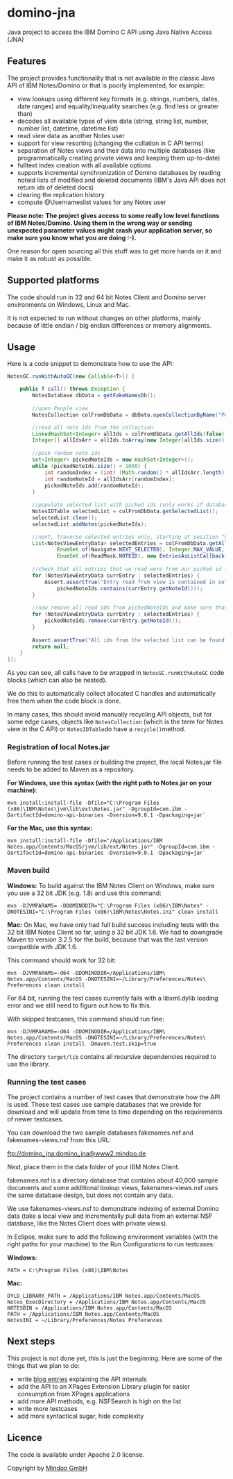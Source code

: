 # domino-jna
Java project to access the IBM Domino C API using Java Native Access (JNA)

## Features
The project provides functionality that is not available in the classic Java API of IBM Notes/Domino or that is poorly implemented, for example:

* view lookups using different key formats (e.g. strings, numbers, dates, date ranges) and equality/inequality searches (e.g. find less or greater than)
* decodes all available types of view data (string, string list, number, number list, datetime, datetime list)
* read view data as another Notes user
* support for view resorting (changing the collation in C API terms) 
* separation of Notes views and their data into multiple databases (like programmatically creating private views and keeping them up-to-date)
* fulltext index creation with all available options
* supports incremental synchronization of Domino databases by reading noteid lists of modified and deleted documents (IBM's Java API does not return ids of deleted docs)
* clearing the replication history
* compute @Usernameslist values for any Notes user
 
**Please note:**
**The project gives access to some really low level functions of IBM Notes/Domino. Using them in the wrong way or sending unexpected parameter values might crash your application server, so make sure you know what you are doing :-).**

One reason for open sourcing all this stuff was to get more hands on it and make it as robust as possible.

## Supported platforms
The code should run in 32 and 64 bit Notes Client and Domino server environments on Windows, Linux and Mac.

It is not expected to run without changes on other platforms, mainly because of little endian / big endian differences or memory alignments.

## Usage
Here is a code snippet to demonstrate how to use the API:

```java
NotesGC.runWithAutoGC(new Callable<T>() {

	public T call() throws Exception {
		NotesDatabase dbData = getFakeNamesDb();
				
		//open People view
		NotesCollection colFromDbData = dbData.openCollectionByName("People");

		//read all note ids from the collection
		LinkedHashSet<Integer> allIds = colFromDbData.getAllIds(false);
		Integer[] allIdsArr = allIds.toArray(new Integer[allIds.size()]);
				
		//pick random note ids
		Set<Integer> pickedNoteIds = new HashSet<Integer>();
		while (pickedNoteIds.size() < 1000) {
			int randomIndex = (int) (Math.random() * allIdsArr.length);
			int randomNoteId = allIdsArr[randomIndex];
			pickedNoteIds.add(randomNoteId);
		}
				
		//populate selected list with picked ids (only works if database is local)
		NotesIDTable selectedList = colFromDbData.getSelectedList();
		selectedList.clear();
		selectedList.addNotes(pickedNoteIds);

		//next, traverse selected entries only, starting at position "0" (top of the view)
		List<NotesViewEntryData> selectedEntries = colFromDbData.getAllEntries("0", 1,
				EnumSet.of(Navigate.NEXT_SELECTED), Integer.MAX_VALUE,
				EnumSet.of(ReadMask.NOTEID), new EntriesAsListCallback(Integer.MAX_VALUE));
				
		//check that all entries that we read were from our picked id list
		for (NotesViewEntryData currEntry : selectedEntries) {
			Assert.assertTrue("Entry read from view is contained in selected list",
				pickedNoteIds.contains(currEntry.getNoteId()));
		}
				
		//now remove all read ids from pickedNoteIds and make sure that we did not miss anything
		for (NotesViewEntryData currEntry : selectedEntries) {
			pickedNoteIds.remove(currEntry.getNoteId());
		}
		
		Assert.assertTrue("All ids from the selected list can be found in the view", pickedNoteIds.isEmpty());
		return null;
	}
});
```

As you can see, all calls have to be wrapped in `NotesGC.runWithAutoGC` code blocks (which can also be nested).

We do this to automatically collect allocated C handles and automatically free them when the code block is done.

In many cases, this should avoid manually recycling API objects, but for some edge cases, objects like `NotesCollection` (which is the term for Notes view in
the C API) or `NotesIDTable`do have a `recycle()`method.

### Registration of local Notes.jar
Before running the test cases or building the project, the local Notes.jar file needs to be added to Maven as a repository.

**For Windows, use this syntax (with the right path to Notes.jar on your machine):**

```
mvn install:install-file -Dfile="C:\Program Files (x86)\IBM\Notes\jvm\lib\ext\Notes.jar" -DgroupId=com.ibm -DartifactId=domino-api-binaries -Dversion=9.0.1 -Dpackaging=jar`
```

**For the Mac, use this syntax:**

```
mvn install:install-file -Dfile="/Applications/IBM Notes.app/Contents/MacOS/jvm/lib/ext/Notes.jar" -DgroupId=com.ibm -DartifactId=domino-api-binaries -Dversion=9.0.1 -Dpackaging=jar`
```

### Maven build

**Windows:**
To build against the IBM Notes Client on Windows, make sure you use a 32 bit JDK (e.g. 1.8) and use this command:

```
mvn -DJVMPARAMS= -DDOMINODIR="C:\Program Files (x86)\IBM\Notes" -DNOTESINI="C:\Program Files (x86)\IBM\Notes\Notes.ini" clean install
```

**Mac:**
On Mac, we have only had full build success including tests with the 32 bit IBM Notes Client so far, using a 32 bit JDK 1.6.
We had to downgrade Maven to version 3.2.5 for the build, because that was the last version compatible with JDK 1.6.

This command should work for 32 bit:
```
mvn -DJVMPARAMS=-d64 -DDOMINODIR=/Applications/IBM\ Notes.app/Contents/MacOS -DNOTESINI=~/Library/Preferences/Notes\ Preferences clean install
```

For 64 bit, running the test cases currently fails with a libxml.dylib loading error and we still need to figure out how to fix this.

With skipped testcases, this command should run fine:

```
mvn -DJVMPARAMS=-d64 -DDOMINODIR=/Applications/IBM\ Notes.app/Contents/MacOS -DNOTESINI=~/Library/Preferences/Notes\ Preferences clean install -Dmaven.test.skip=true
```

The directory `target/lib` contains all recursive dependencies required to use the library.

### Running the test cases
The project contains a number of test cases that demonstrate how the API is used.
These test cases use sample databases that we provide for download and will update from time to time depending on the requirements of newer testcases.

You can download the two sample databases fakenames.nsf and fakenames-views.nsf from this URL:

[ftp://domino_jna:domino_jna@www2.mindoo.de](ftp://domino_jna:domino_jna@www2.mindoo.de)

Next, place them in the data folder of your IBM Notes Client.

fakenames.nsf is a directory database that contains about 40,000 sample documents and some additional lookup views, fakenames-views.nsf uses the same
database design, but does not contain any data.

We use fakenames-views.nsf to demonstrate indexing of external Domino data (take a local view and incrementally pull data from an external NSF database,
like the Notes Client does with private views).
 
In Eclipse, make sure to add the following environment variables (with the right paths for your machine) to the Run Configurations to run testcases:

**Windows:**

```
PATH = C:\Program Files (x86)\IBM\Notes
```

**Mac:**

```
DYLD_LIBRARY_PATH = /Applications/IBM Notes.app/Contents/MacOS
Notes_ExecDirectory = /Applications/IBM Notes.app/Contents/MacOS
NOTESBIN = /Applications/IBM Notes.app/Contents/MacOS
PATH = /Applications/IBM Notes.app/Contents/MacOS
NotesINI = ~/Library/Preferences/Notes Preferences
```

## Next steps
This project is not done yet, this is just the beginning.
Here are some of the things that we plan to do:

* write [blog entries](http://blog.mindoo.com) explaining the API internals
* add the API to an XPages Extension Library plugin for easier consumption from XPages applications
* add more API methods, e.g. NSFSearch is high on the list
* write more testcases
* add more syntactical sugar, hide complexity

## Licence
The code is available under Apache 2.0 license.

Copyright by [Mindoo GmbH](http://www.mindoo.com)

